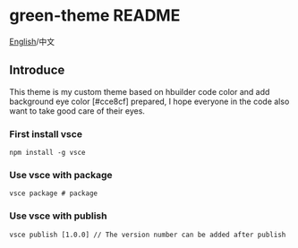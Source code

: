 # green-theme README

[English](https://github.com/Tron1234/green-theme/blob/main/README.md)/中文
## Introduce
This theme is my custom theme based on hbuilder code color and add background eye color [#cce8cf] prepared, I hope everyone in the code also want to take good care of their eyes.

### First install vsce
`npm install -g vsce`
### Use vsce with package
`vsce package # package`
### Use vsce with publish
`vsce publish [1.0.0] // The version number can be added after publish`
